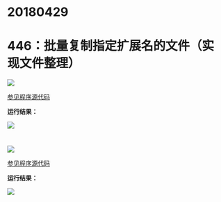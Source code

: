 # 20180429

# 446：批量复制指定扩展名的文件（实现文件整理）

<img src="http://image.renkaigis.com/keepcoding/2018042901.png">

<a href="https://github.com/renkaigis/KeepCoding/tree/master/2018/04/29" target="_blank">参见程序源代码</a>

**运行结果：**

<img src="http://image.renkaigis.com/keepcoding/2018042902.png">

# 

<img src="http://image.renkaigis.com/keepcoding/2018040103.png">

<a href="https://github.com/renkaigis/KeepCoding/tree/master/2018/04/01" target="_blank">参见程序源代码</a>

**运行结果：**

<img src="http://image.renkaigis.com/keepcoding/2018040104.png">